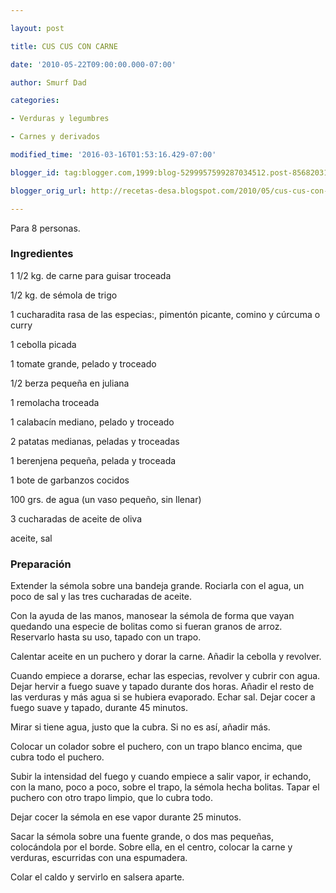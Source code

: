 ```yaml
---

layout: post

title: CUS CUS CON CARNE

date: '2010-05-22T09:00:00.000-07:00'

author: Smurf Dad

categories:

- Verduras y legumbres

- Carnes y derivados

modified_time: '2016-03-16T01:53:16.429-07:00'

blogger_id: tag:blogger.com,1999:blog-5299957599287034512.post-8568203122673733920

blogger_orig_url: http://recetas-desa.blogspot.com/2010/05/cus-cus-con-carne.html

---
```


Para 8 personas.

<h3>Ingredientes</h3>

1 1/2 kg. de carne para guisar troceada

1/2 kg. de sémola de trigo

1 cucharadita rasa de las especias:, pimentón picante, comino y cúrcuma o curry

1 cebolla picada

1 tomate grande, pelado y troceado

1/2 berza pequeña en juliana

1 remolacha troceada

1 calabacín mediano, pelado y troceado

2 patatas medianas, peladas y troceadas

1 berenjena pequeña, pelada y troceada

1 bote de garbanzos cocidos

100 grs. de agua (un vaso pequeño, sin llenar)

3 cucharadas de aceite de oliva

aceite, sal

<h3>Preparación</h3>

Extender la sémola sobre una bandeja grande. Rociarla con el agua, un poco de sal y las tres cucharadas de aceite.

Con la ayuda de las manos, manosear la sémola de forma que vayan quedando una especie de bolitas como si fueran granos de arroz. Reservarlo hasta su uso, tapado con un trapo.

Calentar aceite en un puchero y dorar la carne. Añadir la cebolla y revolver.

Cuando empiece a dorarse, echar las especias, revolver y cubrir con agua. Dejar hervir a fuego suave y tapado durante dos horas. Añadir el resto de las verduras y más agua si se hubiera evaporado. Echar sal. Dejar cocer a fuego suave y tapado, durante 45 minutos.

Mirar si tiene agua, justo que la cubra. Si no es así, añadir más.

Colocar un colador sobre el puchero, con un trapo blanco encima, que cubra todo el puchero.

Subir la intensidad del fuego y cuando empiece a salir vapor, ir echando, con la mano, poco a poco, sobre el trapo, la sémola hecha bolitas. Tapar el puchero con otro trapo limpio, que lo cubra todo.

Dejar cocer la sémola en ese vapor durante 25 minutos.

Sacar la sémola sobre una fuente grande, o dos mas pequeñas, colocándola por el borde. Sobre ella, en el centro, colocar la carne y verduras, escurridas con una espumadera.

Colar el caldo y servirlo en salsera aparte.

